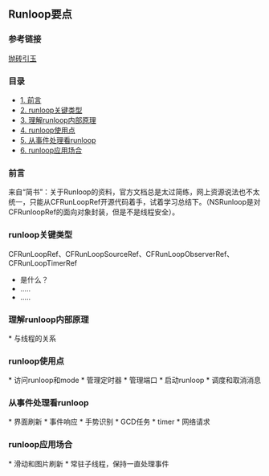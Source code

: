 ## Runloop要点

### 参考链接
[抛砖引玉](http://www.jianshu.com/p/37ab0397fec7)

### 目录
*	[1. 前言](#1)
*	[2. runloop关键类型](#2)
*	[3. 理解runloop内部原理](#3)
*	[4. runloop使用点](#4)
*	[5. 从事件处理看runloop](#5)
*	[6. runloop应用场合](#6)

<h3 id="1">前言</h3>
来自“简书”：关于Runloop的资料，官方文档总是太过简练，网上资源说法也不太统一，只能从CFRunLoopRef开源代码着手，试着学习总结下。（NSRunloop是对CFRunloopRef的面向对象封装，但是不是线程安全）。

<h3 id="2">runloop关键类型</h3>
	CFRunLoopRef、CFRunLoopSourceRef、CFRunLoopObserverRef、CFRunLoopTimerRef
	
	
*	是什么？
*	.....
*	.....

<h3 id="3">理解runloop内部原理</h3>
*	与线程的关系

<h3 id="4">runloop使用点</h3>
*	访问runloop和mode
*	管理定时器
*	管理端口
*	启动runloop
*	调度和取消消息

<h3 id="5">从事件处理看runloop</h3>
*	界面刷新
*	事件响应
*	手势识别
*	GCD任务
*	timer
*	网络请求

<h3 id="6">runloop应用场合</h3>
*	滑动和图片刷新
*	常驻子线程，保持一直处理事件
